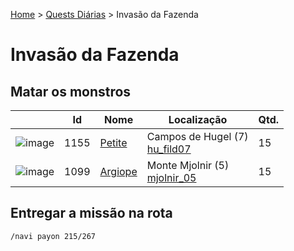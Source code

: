 [Home](../README.md) > [Quests Diárias](./README.md) > Invasão da Fazenda

# Invasão da Fazenda

## Matar os monstros

| | Id | Nome | Localização | Qtd. |
| - | - | - | - | - |
| ![image](https://file5s.ratemyserver.net/mobs/1155.gif) | 1155 | [Petite](https://ratemyserver.net/mob_db.php?mob_id=1155&small=1&back=1) | Campos de Hugel (7)<br>[hu_fild07](https://ratemyserver.net/index.php?page=npc_shop_warp&map=hu_fild07) | 15 |
| ![image](https://file5s.ratemyserver.net/mobs/1099.gif) | 1099 | [Argiope](https://ratemyserver.net/mob_db.php?mob_id=1099&small=1&back=1) | Monte Mjolnir (5)<br>[mjolnir_05](https://ratemyserver.net/index.php?page=npc_shop_warp&map=mjolnir_05) | 15 |

## Entregar a missão na rota

```
/navi payon 215/267
```
